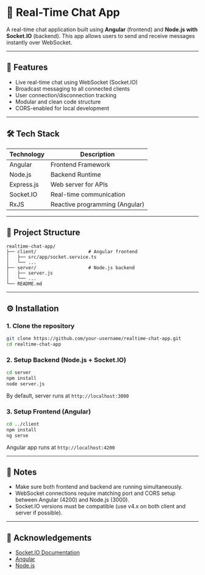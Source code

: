 
# 💬 Real-Time Chat App

A real-time chat application built using **Angular** (frontend) and **Node.js with Socket.IO** (backend). This app allows users to send and receive messages instantly over WebSocket.

---

## 🚀 Features

- Live real-time chat using WebSocket (Socket.IO)
- Broadcast messaging to all connected clients
- User connection/disconnection tracking
- Modular and clean code structure
- CORS-enabled for local development

---

## 🛠️ Tech Stack

| Technology   | Description                |
|--------------|----------------------------|
| Angular      | Frontend Framework         |
| Node.js      | Backend Runtime            |
| Express.js   | Web server for APIs        |
| Socket.IO    | Real-time communication    |
| RxJS         | Reactive programming (Angular) |

---

## 📁 Project Structure

```
realtime-chat-app/
├── client/                   # Angular frontend
│   ├── src/app/socket.service.ts
│   └── ...
├── server/                   # Node.js backend
│   ├── server.js
│   └── ...
└── README.md
```

---

## ⚙️ Installation

### 1. Clone the repository

```bash
git clone https://github.com/your-username/realtime-chat-app.git
cd realtime-chat-app
```

### 2. Setup Backend (Node.js + Socket.IO)

```bash
cd server
npm install
node server.js
```

By default, server runs at `http://localhost:3000`

### 3. Setup Frontend (Angular)

```bash
cd ../client
npm install
ng serve
```

Angular app runs at `http://localhost:4200`

---

## 📌 Notes

- Make sure both frontend and backend are running simultaneously.
- WebSocket connections require matching port and CORS setup between Angular (4200) and Node.js (3000).
- Socket.IO versions must be compatible (use v4.x on both client and server if possible).

---

## 🙌 Acknowledgements

- [Socket.IO Documentation](https://socket.io/docs/)
- [Angular](https://angular.io/)
- [Node.js](https://nodejs.org/)